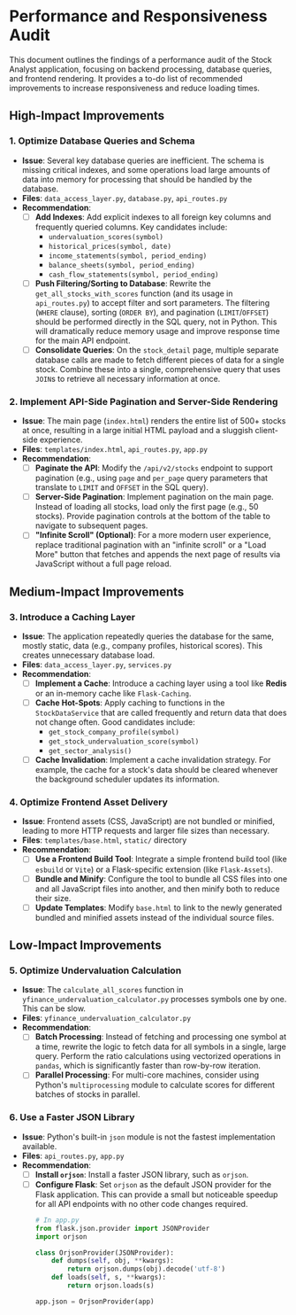# Performance and Responsiveness Audit

This document outlines the findings of a performance audit of the Stock Analyst application, focusing on backend processing, database queries, and frontend rendering. It provides a to-do list of recommended improvements to increase responsiveness and reduce loading times.

## High-Impact Improvements

### 1. Optimize Database Queries and Schema
- **Issue**: Several key database queries are inefficient. The schema is missing critical indexes, and some operations load large amounts of data into memory for processing that should be handled by the database.
- **Files**: `data_access_layer.py`, `database.py`, `api_routes.py`
- **Recommendation**:
    - [ ] **Add Indexes**: Add explicit indexes to all foreign key columns and frequently queried columns. Key candidates include:
        - `undervaluation_scores(symbol)`
        - `historical_prices(symbol, date)`
        - `income_statements(symbol, period_ending)`
        - `balance_sheets(symbol, period_ending)`
        - `cash_flow_statements(symbol, period_ending)`
    - [ ] **Push Filtering/Sorting to Database**: Rewrite the `get_all_stocks_with_scores` function (and its usage in `api_routes.py`) to accept filter and sort parameters. The filtering (`WHERE` clause), sorting (`ORDER BY`), and pagination (`LIMIT`/`OFFSET`) should be performed directly in the SQL query, not in Python. This will dramatically reduce memory usage and improve response time for the main API endpoint.
    - [ ] **Consolidate Queries**: On the `stock_detail` page, multiple separate database calls are made to fetch different pieces of data for a single stock. Combine these into a single, comprehensive query that uses `JOIN`s to retrieve all necessary information at once.

### 2. Implement API-Side Pagination and Server-Side Rendering
- **Issue**: The main page (`index.html`) renders the entire list of 500+ stocks at once, resulting in a large initial HTML payload and a sluggish client-side experience.
- **Files**: `templates/index.html`, `api_routes.py`, `app.py`
- **Recommendation**:
    - [ ] **Paginate the API**: Modify the `/api/v2/stocks` endpoint to support pagination (e.g., using `page` and `per_page` query parameters that translate to `LIMIT` and `OFFSET` in the SQL query).
    - [ ] **Server-Side Pagination**: Implement pagination on the main page. Instead of loading all stocks, load only the first page (e.g., 50 stocks). Provide pagination controls at the bottom of the table to navigate to subsequent pages.
    - [ ] **"Infinite Scroll" (Optional)**: For a more modern user experience, replace traditional pagination with an "infinite scroll" or a "Load More" button that fetches and appends the next page of results via JavaScript without a full page reload.

## Medium-Impact Improvements

### 3. Introduce a Caching Layer
- **Issue**: The application repeatedly queries the database for the same, mostly static, data (e.g., company profiles, historical scores). This creates unnecessary database load.
- **Files**: `data_access_layer.py`, `services.py`
- **Recommendation**:
    - [ ] **Implement a Cache**: Introduce a caching layer using a tool like **Redis** or an in-memory cache like `Flask-Caching`.
    - [ ] **Cache Hot-Spots**: Apply caching to functions in the `StockDataService` that are called frequently and return data that does not change often. Good candidates include:
        - `get_stock_company_profile(symbol)`
        - `get_stock_undervaluation_score(symbol)`
        - `get_sector_analysis()`
    - [ ] **Cache Invalidation**: Implement a cache invalidation strategy. For example, the cache for a stock's data should be cleared whenever the background scheduler updates its information.

### 4. Optimize Frontend Asset Delivery
- **Issue**: Frontend assets (CSS, JavaScript) are not bundled or minified, leading to more HTTP requests and larger file sizes than necessary.
- **Files**: `templates/base.html`, `static/` directory
- **Recommendation**:
    - [ ] **Use a Frontend Build Tool**: Integrate a simple frontend build tool (like `esbuild` or `Vite`) or a Flask-specific extension (like `Flask-Assets`).
    - [ ] **Bundle and Minify**: Configure the tool to bundle all CSS files into one and all JavaScript files into another, and then minify both to reduce their size.
    - [ ] **Update Templates**: Modify `base.html` to link to the newly generated bundled and minified assets instead of the individual source files.

## Low-Impact Improvements

### 5. Optimize Undervaluation Calculation
- **Issue**: The `calculate_all_scores` function in `yfinance_undervaluation_calculator.py` processes symbols one by one. This can be slow.
- **Files**: `yfinance_undervaluation_calculator.py`
- **Recommendation**:
    - [ ] **Batch Processing**: Instead of fetching and processing one symbol at a time, rewrite the logic to fetch data for all symbols in a single, large query. Perform the ratio calculations using vectorized operations in `pandas`, which is significantly faster than row-by-row iteration.
    - [ ] **Parallel Processing**: For multi-core machines, consider using Python's `multiprocessing` module to calculate scores for different batches of stocks in parallel.

### 6. Use a Faster JSON Library
- **Issue**: Python's built-in `json` module is not the fastest implementation available.
- **Files**: `api_routes.py`, `app.py`
- **Recommendation**:
    - [ ] **Install `orjson`**: Install a faster JSON library, such as `orjson`.
    - [ ] **Configure Flask**: Set `orjson` as the default JSON provider for the Flask application. This can provide a small but noticeable speedup for all API endpoints with no other code changes required.
      ```python
      # In app.py
      from flask.json.provider import JSONProvider
      import orjson

      class OrjsonProvider(JSONProvider):
          def dumps(self, obj, **kwargs):
              return orjson.dumps(obj).decode('utf-8')
          def loads(self, s, **kwargs):
              return orjson.loads(s)

      app.json = OrjsonProvider(app)
      ```

